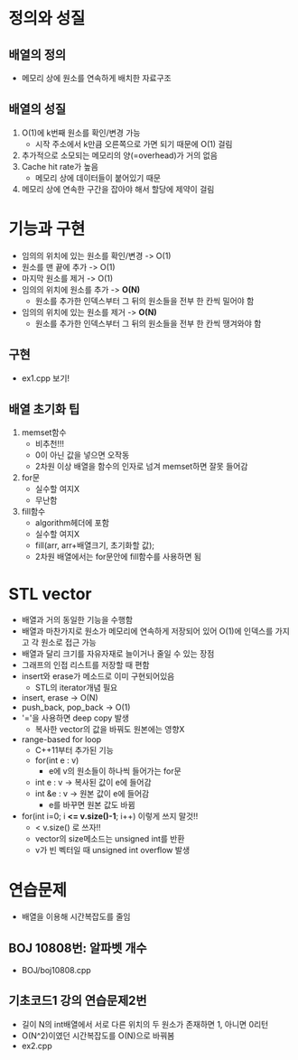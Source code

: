 # 정의와 성질

## 배열의 정의

- 메모리 상에 원소를 연속하게 배치한 자료구조

## 배열의 성질

1. O(1)에 k번째 원소를 확인/변경 가능
   - 시작 주소에서 k만큼 오른쪽으로 가면 되기 때문에 O(1) 걸림
2. 추가적으로 소모되는 메모리의 양(=overhead)가 거의 없음
3. Cache hit rate가 높음
   - 메모리 상에 데이터들이 붙어있기 때문
4. 메모리 상에 연속한 구간을 잡아야 해서 할당에 제약이 걸림

# 기능과 구현

- 임의의 위치에 있는 원소를 확인/변경 -> O(1)
- 원소를 맨 끝에 추가 -> O(1)
- 마지막 원소를 제거 -> O(1)
- 임의의 위치에 원소를 추가 -> **O(N)**
  - 원소를 추가한 인덱스부터 그 뒤의 원소들을 전부 한 칸씩 밀어야 함
- 임의의 위치에 있는 원소를 제거 -> **O(N)**
  - 원소를 추가한 인덱스부터 그 뒤의 원소들을 전부 한 칸씩 땡겨와야 함

## 구현

- ex1.cpp 보기!

## 배열 초기화 팁

1. memset함수
   - 비추천!!!
   - 0이 아닌 값을 넣으면 오작동
   - 2차원 이상 배열을 함수의 인자로 넘겨 memset하면 잘못 들어감
2. for문
   - 실수할 여지X
   - 무난함
3. fill함수
   - algorithm헤더에 포함
   - 실수할 여지X
   - fill(arr, arr+배열크기, 초기화할 값);
   - 2차원 배열에서는 for문안에 fill함수를 사용하면 됨

# STL vector

- 배열과 거의 동일한 기능을 수행함
- 배열과 마찬가지로 원소가 메모리에 연속하게 저장되어 있어 O(1)에 인덱스를 가지고 각 원소로 접근 가능
- 배열과 달리 크기를 자유자재로 늘이거나 줄일 수 있는 장점
- 그래프의 인접 리스트를 저장할 때 편함
- insert와 erase가 메소드로 이미 구현되어있음
  - STL의 iterator개념 필요
- insert, erase -> O(N)
- push_back, pop_back -> O(1)
- '='을 사용하면 deep copy 발생
  - 복사한 vector의 값을 바꿔도 원본에는 영향X
- range-based for loop
  - C++11부터 추가된 기능
  - for(int e : v)
    - e에 v의 원소들이 하나씩 들어가는 for문
  - int e : v -> 복사된 값이 e에 들어감
  - int &e : v -> 원본 값이 e에 들어감
    - e를 바꾸면 원본 값도 바뀜
- for(int i=0; i **<= v.size()-1**; i++) 이렇게 쓰지 말것!!
  - < v.size() 로 쓰자!!
  - vector의 size메소드는 unsigned int를 반환
  - v가 빈 벡터일 때 unsigned int overflow 발생

# 연습문제

- 배열을 이용해 시간복잡도를 줄임

## BOJ 10808번: 알파벳 개수

- BOJ/boj10808.cpp

## 기초코드1 강의 연습문제2번

- 길이 N의 int배열에서 서로 다른 위치의 두 원소가 존재하면 1, 아니면 0리턴
- O(N^2)이였던 시간복잡도를 O(N)으로 바꿔봄
- ex2.cpp
